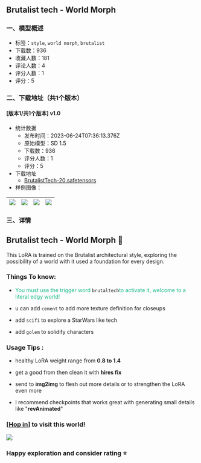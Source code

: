 ## Brutalist tech - World Morph
### 一、模型概述

- 标签：`style`, `world morph`, `brutalist`
- 下载数：936
- 收藏人数：181
- 评论人数：4
- 评分人数：1
- 评分：5

### 二、下载地址（共1个版本）

#### [版本1/共1个版本] v1.0

- 统计数据
  - 发布时间：2023-06-24T07:36:13.376Z
  - 原始模型：SD 1.5
  - 下载数：936
  - 评分人数：1
  - 评分：5
- 下载地址
  - [BrutalistTech-20.safetensors](https://civitai.com/api/download/models/90614)
- 样例图像：

| <img src="https://image.civitai.com/xG1nkqKTMzGDvpLrqFT7WA/66793ff4-b0ea-4db5-a633-f776731ecd18/width=450/1053968.jpeg" /> | <img src="https://image.civitai.com/xG1nkqKTMzGDvpLrqFT7WA/21c27fdd-19d8-4a07-bb42-6e40c7071ca3/width=450/1054010.jpeg" /> | <img src="https://image.civitai.com/xG1nkqKTMzGDvpLrqFT7WA/50cf91bd-fd40-4928-bf41-7ff67a4969dd/width=450/1054009.jpeg" /> | <img src="https://image.civitai.com/xG1nkqKTMzGDvpLrqFT7WA/b11911a2-c75f-4553-9e3c-cf110c0bc8a1/width=450/1053970.jpeg" /> |
| ---- | ---- | ---- | ---- |


### 三、详情
<h2 id="heading-3229">Brutalist tech - World Morph 🚧</h2><p>This LoRA is trained on the Brutalist architectural style, exploring the possibility of a world with it used a foundation for every design.</p><p></p><h3 id="heading-3230">Things To know:</h3><ul><li><p><span style="color:rgb(18, 184, 134)">You must use the trigger word </span><code>brutaltech</code><span style="color:rgb(18, 184, 134)">to activate it, welcome to a literal edgy world!</span></p></li><li><p>u can add <code>cement</code> to add more texture definition for closeups</p></li><li><p>add <code>scifi</code> to explore a StarWars like tech</p></li><li><p>add <code>golem</code> to solidify characters</p></li></ul><p></p><h3 id="heading-3231">Usage Tips :</h3><ul><li><p>healthy LoRA weight range from <strong>0.8 to 1.4</strong></p></li><li><p>get a good from then clean it with <strong>hires fix</strong></p></li><li><p>send to <strong>img2img</strong> to flesh out more details or to strengthen the LoRA even more</p></li><li><p>I recommend checkpoints that works great with generating small details like "<strong>revAnimated</strong>"</p></li></ul><p></p><h3 id="heading-3232"></h3><h3 id="heading-3232">[<a target="_blank" rel="ugc" href="https://renderstuff.com/tools/360-panorama-web-viewer-sharing/?image=https://cdn.discordapp.com/attachments/1113364250325430313/1115729054541283428/07362-12348.0-_lora_BrutalistTech-20_0.8_brutaltechscifi_city_metropolis__flying_planes____lora_SkyboxV1_0.8__cubemap.png&amp;title=Brutalist%20tech%20-%20Portal">Hop in</a>] to visit this world!</h3><p><img src="https://image.civitai.com/xG1nkqKTMzGDvpLrqFT7WA/c9b6b13d-ed0c-487f-bfd0-7639afaf44d9/width=525/c9b6b13d-ed0c-487f-bfd0-7639afaf44d9.jpeg" /></p><p></p><p></p><h3 id="heading-3232">Happy exploration and consider rating ⭐</h3>